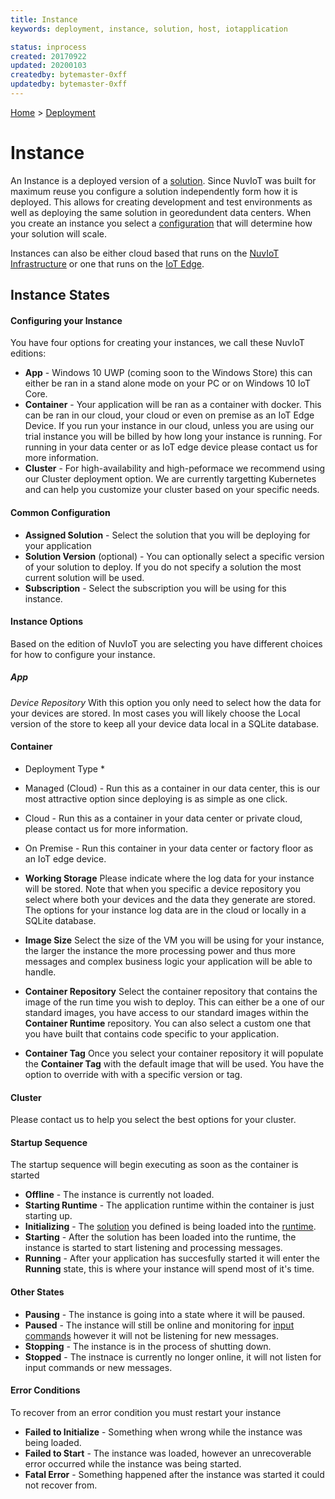 ```yaml
---
title: Instance
keywords: deployment, instance, solution, host, iotapplication

status: inprocess
created: 20170922
updated: 20200103
createdby: bytemaster-0xff
updatedby: bytemaster-0xff
---
```

[Home](../Index.md) > [Deployment](Index.md)

# Instance

An Instance is a deployed version of a [solution](Solution.md).  Since NuvIoT was built for maximum reuse you configure a solution
independently form how it is deployed.  This allows for creating development and test environments as well as deploying the same
solution in georedundent data centers. When you create an instance you select a [configuration](Configuration.md) that will determine 
how your solution will scale.

Instances can also be either cloud based that runs on the [NuvIoT Infrastructure](NuvIoTInfrastructure.md) or one 
that runs on the [IoT Edge](EdgeTechnology.md). 

## Instance States

#### Configuring your Instance
You have four options for creating your instances, we call these NuvIoT editions:
* **App** - Windows 10 UWP (coming soon to the Windows Store) this can either be ran in a stand alone mode on your PC or on Windows 10 IoT Core.
* **Container** - Your application will be ran as a container with docker.  This can be ran in our cloud, your cloud or even on premise as an IoT Edge Device.  If you run your instance in our cloud, unless you are using our trial instance you will be billed by how long your instance is running.  For running in your data center or as IoT edge device please contact us for more information.
* **Cluster** - For high-availability and high-peformace we recommend using our Cluster deployment option.  We are currently targetting Kubernetes and can help you customize your cluster based on your specific needs.

#### Common Configuration
* **Assigned Solution** - Select the solution that you will be deploying for your application
* **Solution Version** (optional) - You can optionally select a specific version of your solution to deploy.  If you do not specify a solution the most current solution will be used.
* **Subscription** - Select the subscription you will be using for this instance.

#### Instance Options 
Based on the edition of NuvIoT you are selecting you have different choices for how to configure your instance.
##### App
*Device Repository*
With this option you only need to select how the data for your devices are stored.  In most cases you will likely choose the Local version of the store to keep all your device data local in a SQLite database.

#### Container
* Deployment Type *
* Managed (Cloud) - Run this as a container in our data center, this is our most attractive option since deploying is as simple as one click.
* Cloud - Run this as a container in your data center or private cloud, please contact us for more information.
* On Premise - Run this container in your data center or factory floor as an IoT edge device.

* **Working Storage**
Please indicate where the log data for your instance will be stored.  Note that when you specific a device repository you select where both your devices and the data they generate are stored.  The options for your instance log data are in the cloud or locally in a SQLite database.

* **Image Size**
Select the size of the VM you will be using for your instance, the larger the instance the more processing power and thus more messages and complex business logic your application will be able to handle.

* **Container Repository**
Select the container repository that contains the image of the run time you wish to deploy.  This can either be a one of our standard images, you have access to our standard images within the **Container Runtime** repository.  You can also select a custom one that you have built that contains code specific to your application.

* **Container Tag**
Once you select your container repository it will populate the **Container Tag** with the default image that will be used.  You have the option to override with with a specific version or tag.

#### Cluster
Please contact us to help you select the best options for your cluster.

#### Startup Sequence
The startup sequence will begin executing as soon as the container is started

* **Offline** - The instance is currently not loaded.
* **Starting Runtime** - The application runtime within the container is just starting up.
* **Initializing** - The [solution](Solution.md) you defined is being loaded into the [runtime](Runtime.md).
* **Starting** - After the solution has been loaded into the runtime, the instance is started to start listening and processing messages.
* **Running** - After your application has succesfully started it will enter the **Running** state, this is where your instance will spend most of it's time.

#### Other States
* **Pausing** - The instance is going into a state where it will be paused.
* **Paused** - The instance will still be online and monitoring for [input commands](../Workflows/InputCommands.md) however it will not be listening for new messages.
* **Stopping** - The instance is in the process of shutting down.
* **Stopped** - The instnace is currently no longer online, it will not listen for input commands or new messages.


#### Error Conditions
To recover from an error condition you must restart your instance 

* **Failed to Initialize** - Something when wrong while the instance was being loaded.
* **Failed to Start** - The instance was loaded, however an unrecoverable error occurred while the instance was being started.
* **Fatal Error** - Something happened after the instance was started it could not recover from.
